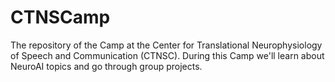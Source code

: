 # CTNSCamp
The repository of the Camp at the Center for Translational Neurophysiology of Speech and Communication (CTNSC). During this Camp we'll learn about NeuroAI topics and go through group projects.
